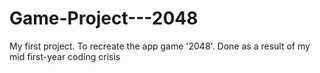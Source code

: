 # Game-Project---2048
My first project. To recreate the app game '2048'. Done as a result of my mid first-year coding crisis
